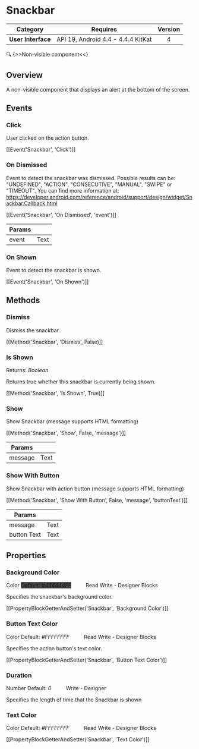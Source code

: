 # Snackbar

| Category | Requires | Version |
|:--------:|:-------:|:--------:|
|**User Interface**|<span class="chip chip-any">API 19, Android 4.4 - 4.4.4 KitKat</span>|<span class="chip chip-number">4</span>|

:mag: {>>Non-visible component<<}

## Overview

A non-visible component that displays an alert at the bottom of the screen.

## Events

### Click

User clicked on the action button.

[[Event('Snackbar', 'Click')]]

### On Dismissed

Event to detect the snackbar was dismissed. Possible results can be: "UNDEFINED", "ACTION", "CONSECUTIVE", "MANUAL", "SWIPE" or "TIMEOUT". You can find more information at: https://developer.android.com/reference/android/support/design/widget/Snackbar.Callback.html

[[Event('Snackbar', 'On Dismissed', 'event')]]

| Params | []() |
|--------|------|
|event|<span class="chip chip-text">Text</span>|


### On Shown

Event to detect the snackbar is shown.

[[Event('Snackbar', 'On Shown')]]

## Methods

### Dismiss

Dismiss the snackbar.

[[Method('Snackbar', 'Dismiss', False)]]

### Is Shown

<span class="chip chip-boolean">Returns: <i>Boolean</i></span> 

Returns true whether this snackbar is currently being shown.

[[Method('Snackbar', 'Is Shown', True)]]

### Show

Show Snackbar (message supports HTML formatting)

[[Method('Snackbar', 'Show', False, 'message')]]

| Params | []() |
|--------|------|
|message|<span class="chip chip-text">Text</span>|


### Show With Button

Show Snackbar with action button (message supports HTML formatting)

[[Method('Snackbar', 'Show With Button', False, 'message', 'buttonText')]]

| Params | []() |
|--------|------|
|message|<span class="chip chip-text">Text</span>|
|button Text|<span class="chip chip-text">Text</span>|


## Properties

### Background Color

<span class="chip chip-color">Color</span> <span class="chip chip-color" style="background-color: #444444;">Default: <i>#444444FF</i></span>&nbsp;&nbsp;&nbsp;&nbsp;&nbsp;&nbsp;&nbsp;&nbsp;&nbsp;&nbsp;<span class="chip chip-rw">Read</span> <span class="chip chip-rw">Write</span> - <span class="chip chip-bd">Designer</span> <span class="chip chip-bd">Blocks</span> 

Specifies the snackbar's background color.

[[PropertyBlockGetterAndSetter('Snackbar', 'Background Color')]]

### Button Text Color

<span class="chip chip-color">Color</span> <span class="chip chip-color" style="background-color: #FFFFFF;">Default: <i>#FFFFFFFF</i></span>&nbsp;&nbsp;&nbsp;&nbsp;&nbsp;&nbsp;&nbsp;&nbsp;&nbsp;&nbsp;<span class="chip chip-rw">Read</span> <span class="chip chip-rw">Write</span> - <span class="chip chip-bd">Designer</span> <span class="chip chip-bd">Blocks</span> 

Specifies the action button's text color.

[[PropertyBlockGetterAndSetter('Snackbar', 'Button Text Color')]]

### Duration

<span class="chip chip-number">Number</span> <span class="chip chip-number">Default: <i>0</i></span>&nbsp;&nbsp;&nbsp;&nbsp;&nbsp;&nbsp;&nbsp;&nbsp;&nbsp;&nbsp;<span class="chip chip-rw">Write</span> - <span class="chip chip-bd">Designer</span> 

Specifies the length of time that the Snackbar is shown

### Text Color

<span class="chip chip-color">Color</span> <span class="chip chip-color" style="background-color: #FFFFFF;">Default: <i>#FFFFFFFF</i></span>&nbsp;&nbsp;&nbsp;&nbsp;&nbsp;&nbsp;&nbsp;&nbsp;&nbsp;&nbsp;<span class="chip chip-rw">Read</span> <span class="chip chip-rw">Write</span> - <span class="chip chip-bd">Designer</span> <span class="chip chip-bd">Blocks</span> 

[[PropertyBlockGetterAndSetter('Snackbar', 'Text Color')]]